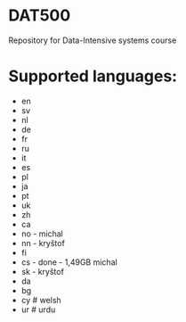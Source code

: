 DAT500
======

Repository for Data-Intensive systems course

Supported languages:
======

- en
- sv
- nl
- de
- fr
- ru
- it
- es
- pl
- ja
- pt
- uk
- zh
- ca
- no - michal
- nn - kryštof
- fi
- cs - done - 1,49GB  michal 
- sk - kryštof
- da
- bg
- cy # welsh
- ur # urdu 
